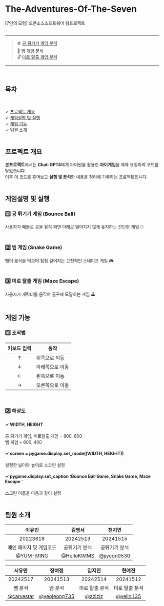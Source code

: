 # The-Adventures-Of-The-Seven
[7인의 모험] 오픈소스소프트웨어 팀프로젝트
<br><br>

* * *

> ⚽ [공 튀기기 게임 분석](https://github.com/YUM-MING/The-Adventures-Of-The-Seven/blob/main/%EA%B3%B5%ED%8A%80%EA%B8%B0%EA%B8%B0%20%EA%B2%8C%EC%9E%84.md)<br>
> 🐍 [뱀 게임 분석](https://github.com/YUM-MING/The-Adventures-Of-The-Seven/blob/main/%EB%B1%80%20%EA%B2%8C%EC%9E%84.md) <br>
> 🔓 [미로 탈출 게임 분석](https://github.com/YUM-MING/The-Adventures-Of-The-Seven/blob/main/%EB%AF%B8%EB%A1%9C%20%ED%83%88%EC%B6%9C%20%EA%B2%8C%EC%9E%84.md)

* * *
<br>

## 목차
<br>

✓ [프로젝트 개요](#프로젝트-개요)<br>
✓ [게임설명 및 실행](#게임설명-및-실행)<br>
✓ [게임 기능](#게임-기능)<br>
✓ [팀원 소개](#팀원-소개)<br>
<br>

## 프로젝트 개요
**본프로젝트**에서는 **Chat-GPT4**에게 파이썬을 활용한 **파이게임**을 제작 요청하여 코드를 받았습니다. <br>
이후 이 코드를 뜯어보고 **실행 및 분석**한 내용을 정리해 기록하는 프로젝트입니다.
<br><br>

## 게임설명 및 실행
### 1️⃣ 공 튀기기 게임 (Bounce Ball)
사용자가 패들로 공을 튕겨 화면 아래로 떨어지지 않게 유지하는 간단한 게임 ⚾
<br><br>

### 2️⃣ 뱀 게임 (Snake Game)
뱀이 음식을 먹으며 점점 길어지는 고전적인 스네이크 게임 🎮
<br><br>

### 3️⃣ 미로 탈출 게임 (Maze Escape)
사용자가 캐릭터를 움직여 출구에 도달하는 게임 🕹
<br><br>

## 게임 기능
### 1️⃣ 조작법

|키보드 입력|동작|
|:---:|---|
|↑|위쪽으로 이동|
|↓|아래쪽으로 이동|
|←|왼쪽으로 이동|
|→|오른쪽으로 이동|

<br>

### 2️⃣ 해상도
#### ✓ WIDTH, HEIGHT
공 튀기기 게임, 미로탈출 게임 = 800, 600<br>
뱀 게임 = 600, 400
#### ✓ screen = pygame.display.set_mode((WIDTH, HEIGHT))
설정한 넓이와 높이로 스크린 설정
#### ✓ pygame.display.set_caption :Bounce Ball Game, Snake Game, Maze Escape '
스크린 이름을 다음과 같이 설정
<br><br>

## 팀원 소개

|이유민|김명서|천지연|
|:---:|:---:|:---:|
|20223618|20242513|20241515|
|메인 페이지 및 게임코드|공튀기기 분석|공튀기기 분석|
|[@YUM-MING](https://github.com/YUM-MING)|[@HelloKIMMS](https://github.com/HelloKIMMS)|[@jiyeon0530](https://github.com/jiyeon0530)|

|서유민|장여정|임지연|현예진|
|:---:|:---:|:---:|:---:|
|20242517|20241513|20242514|20241512|
|뱀 분석|뱀 분석|미로 탈출 분석|미로 탈출 분석|
|[@carvestar](https://github.com/carvestar)|[@yeojeong735](https://github.com/yeojeong735)|[@zziziz](https://github.com/zziziz)|[@yejin135](https://github.com/yejin135)|
